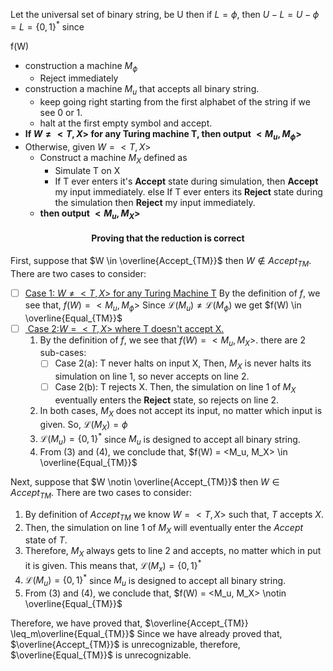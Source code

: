 <!-- - $Equal_{TM}$

- $\overline{Equal_{TM}}$

- $\overline{Accept_{TM}}$



$\leq_{m}$ -->

Let the universal set of binary string, be U then if $L = \phi$, then $U - L =U - \phi = L = \{0, 1\}^*$
since  


f(W)
- construction a machine $M_{\phi}$
  - Reject immediately
- construction a machine $M_{u}$ that accepts all binary string.
  - keep going right starting from the first alphabet of the string if we see 0 or 1.
  - halt at the first empty symbol and accept.
- **If $W \not ={<T, X>}$ for any Turing machine T, then output $<M_u, M_{\phi}>$**
- Otherwise, given $W = <T, X>$
  - Construct a machine $M_X$ defined as 
    - Simulate T on X
    - If T ever enters it's **Accept** state during simulation,
then **Accept** my input immediately.
else If T ever enters its **Reject** state during the simulation then **Reject** my input immediately.
  -   **then output $<M_u, M_X>$**

#### <center>Proving that the reduction is correct</center>
First, suppose that $W \in \overline{Accept_{TM}}$ then $W \notin Accept_{TM}$. There are two cases to consider:
- [ ] <ins>Case 1: $W \not ={<T, X>}$ for any Turing Machine T</ins>
By the definition of $f$, we see that, $f(W) = <M_u, M_{\phi}>$
Since $\mathscr{L}(M_u) \not ={\mathscr{L}(M_{\phi})}$ we get $f(W) \in \overline{Equal_{TM}}$
- [ ] <ins> Case 2:$W = <T, X>$ where T doesn't accept X.</ins>
    1.  By the definition of $f$, we see that $f(W) = <M_u, M_X>$. there are 2 sub-cases:
        - [ ] Case 2(a): T never halts on input X, Then, $M_X$ is never halts its simulation on line 1, so never accepts on line 2.
        - [ ] Case 2(b): T rejects X. Then, the simulation on line 1 of $M_X$ eventually enters the __Reject__ state, so rejects on line 2.
    2. In both cases, $M_X$ does not accept its input, no matter which input is given.
So, $\mathscr{L}(M_X) = \phi$
    3. $\mathscr{L}(M_u) = \{0, 1\}^*$ since $M_u$ is designed to accept all binary string.
    4. From (3) and (4), we conclude that, $f(W) = <M_u, M_X> \in \overline{Equal_{TM}}$

Next, suppose that $W \notin \overline{Accept_{TM}}$ then $W \in Accept_{TM}$. There are two cases to consider:
1. By definition of $Accept_{TM}$ we know $W = <T, X>$ such that, $T$ accepts $X$.
2. Then, the simulation on line 1 of $M_X$ will eventually enter the $Accept$ state of $T$.
3. Therefore, $M_X$ always gets to line 2 and accepts, no matter which in put it is given. This means that, $\mathscr{L}(M_x) = \{0, 1\}^*$
4. $\mathscr{L}(M_u) =  \{0, 1\}^*$ since $M_u$ is designed to accept all binary string.
5. From (3) and (4), we conclude that, $f(W) = <M_u, M_X> \notin \overline{Equal_{TM}}$ 

Therefore, we have proved that, $\overline{Accept_{TM}} \leq_m\overline{Equal_{TM}}$
Since we have already proved that, $\overline{Accept_{TM}}$ is unrecognizable, therefore, $\overline{Equal_{TM}}$ is unrecognizable.